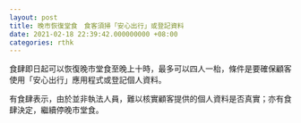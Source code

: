 ```yaml
---
layout: post
title: 晚市恢復堂食　食客須掃「安心出行」或登記資料　
date: 2021-02-18 22:39:42.000000000 +08:00
categories: rthk
---
```


食肆即日起可以恢復晚市堂食至晚上十時，最多可以四人一枱，條件是要確保顧客使用「安心出行」應用程式或登記個人資料。

有食肆表示，由於並非執法人員，難以核實顧客提供的個人資料是否真實；亦有食肆決定，繼續停晚市堂食。
